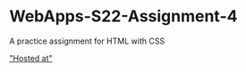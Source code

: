 # WebApps-S22-Assignment-4
A practice assignment for HTML with CSS

["Hosted at"](https://44-563-web-apps-s22.github.io/webapps-s22-assignment-4-Rohith-Chittipolu/play.html)